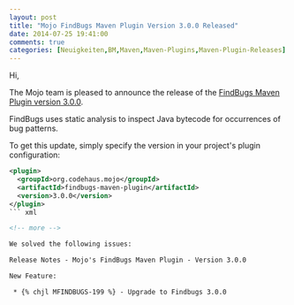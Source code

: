 ```yaml
---
layout: post
title: "Mojo FindBugs Maven Plugin Version 3.0.0 Released"
date: 2014-07-25 19:41:00
comments: true
categories: [Neuigkeiten,BM,Maven,Maven-Plugins,Maven-Plugin-Releases]
---
```

Hi,

The Mojo team is pleased to announce the release of the 
[FindBugs Maven Plugin version 3.0.0](http://mojo.codehaus.org/findbugs-maven-plugin/).

FindBugs uses static analysis to inspect Java bytecode for occurrences of bug patterns. 

To get this update, simply specify the version in your project's plugin configuration: 


``` xml
<plugin>
  <groupId>org.codehaus.mojo</groupId>
  <artifactId>findbugs-maven-plugin</artifactId>
  <version>3.0.0</version>
</plugin>
``` xml

<!-- more -->

We solved the following issues:

Release Notes - Mojo's FindBugs Maven Plugin - Version 3.0.0

New Feature:

 * {% chjl MFINDBUGS-199 %} - Upgrade to Findbugs 3.0.0


